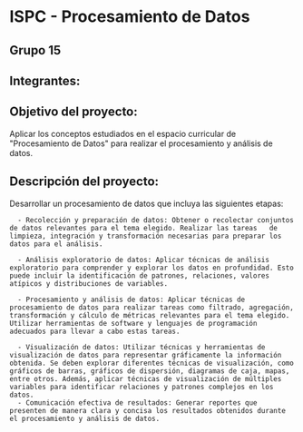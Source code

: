 # ISPC - Procesamiento de Datos

## Grupo 15
## Integrantes:



## Objetivo del proyecto: 

Aplicar los conceptos estudiados en el espacio curricular de "Procesamiento de Datos" para realizar el procesamiento y análisis de datos.

## Descripción del proyecto:

Desarrollar un procesamiento de datos que incluya las siguientes etapas:

      - Recolección y preparación de datos: Obtener o recolectar conjuntos de datos relevantes para el tema elegido. Realizar las tareas   de limpieza, integración y transformación necesarias para preparar los datos para el análisis.
      
      - Análisis exploratorio de datos: Aplicar técnicas de análisis exploratorio para comprender y explorar los datos en profundidad. Esto puede incluir la identificación de patrones, relaciones, valores atípicos y distribuciones de variables.
      
      - Procesamiento y análisis de datos: Aplicar técnicas de procesamiento de datos para realizar tareas como filtrado, agregación, transformación y cálculo de métricas relevantes para el tema elegido. Utilizar herramientas de software y lenguajes de programación adecuados para llevar a cabo estas tareas.
      
      - Visualización de datos: Utilizar técnicas y herramientas de visualización de datos para representar gráficamente la información obtenida. Se deben explorar diferentes técnicas de visualización, como gráficos de barras, gráficos de dispersión, diagramas de caja, mapas, entre otros. Además, aplicar técnicas de visualización de múltiples variables para identificar relaciones y patrones complejos en los datos.
      - Comunicación efectiva de resultados: Generar reportes que presenten de manera clara y concisa los resultados obtenidos durante el procesamiento y análisis de datos.

